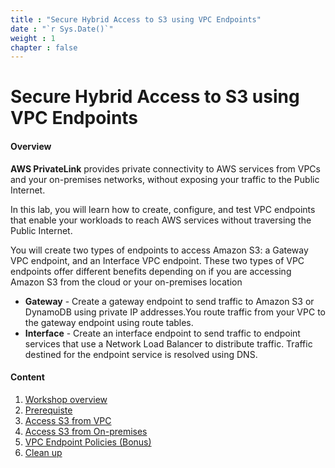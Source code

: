 ```yaml
---
title : "Secure Hybrid Access to S3 using VPC Endpoints"
date : "`r Sys.Date()`"
weight : 1
chapter : false
---
```


# Secure Hybrid Access to S3 using VPC Endpoints

#### Overview

**AWS PrivateLink** provides private connectivity to AWS services from VPCs and your on-premises networks, without exposing your traffic to the Public Internet.

In this lab, you will learn how to create, configure, and test VPC endpoints that enable your workloads to reach AWS services without traversing the Public Internet.

You will create two types of endpoints to access Amazon S3: a Gateway VPC endpoint, and an Interface VPC endpoint. These two types of VPC endpoints offer different benefits depending on if you are accessing Amazon S3 from the cloud or your on-premises location
+ **Gateway** - Create a gateway endpoint to send traffic to Amazon S3 or DynamoDB using private IP addresses.You route traffic from your VPC to the gateway endpoint using route tables.
+ **Interface** - Create an interface endpoint to send traffic to endpoint services that use a Network Load Balancer to distribute traffic. Traffic destined for the endpoint service is resolved using DNS.

#### Content

1. [Workshop overview](1-workshop-overview)
2. [Prerequiste](2-prerequiste/)
3. [Access S3 from VPC](3-s3-vpc/)
4. [Access S3 from On-premises](4-s3-onprem/)
5. [VPC Endpoint Policies (Bonus)](5-policy/)
6. [Clean up](6-cleanup/)